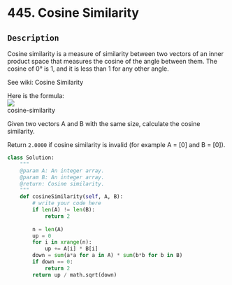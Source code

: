 # 445. Cosine Similarity
## `Description`
Cosine similarity is a measure of similarity between two vectors of an inner product space that measures the cosine of the angle between them. The cosine of 0° is 1, and it is less than 1 for any other angle.

See wiki: Cosine Similarity

Here is the formula:<br>
![](https://lintcode-media.s3.amazonaws.com/problem/cosine-similarity.png)<br>
cosine-similarity

Given two vectors A and B with the same size, calculate the cosine similarity.

Return `2.0000` if cosine similarity is invalid (for example A = [0] and B = [0]).
```python
class Solution:
    """
    @param A: An integer array.
    @param B: An integer array.
    @return: Cosine similarity.
    """
    def cosineSimilarity(self, A, B):
        # write your code here
        if len(A) != len(B):
            return 2
        
        n = len(A)
        up = 0
        for i in xrange(n):
            up += A[i] * B[i]
        down = sum(a*a for a in A) * sum(b*b for b in B)
        if down == 0:
            return 2
        return up / math.sqrt(down)
```
